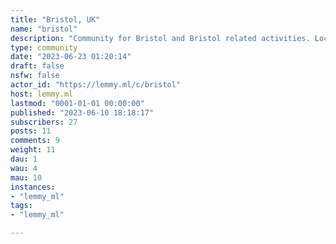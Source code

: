 ```yaml
---
title: "Bristol, UK" 
name: "bristol"
description: "Community for Bristol and Bristol related activities. Local events, meet-ups etc."
type: community
date: "2023-06-23 01:20:14"
draft: false
nsfw: false
actor_id: "https://lemmy.ml/c/bristol"
host: lemmy.ml
lastmod: "0001-01-01 00:00:00"
published: "2023-06-10 18:18:17"
subscribers: 27
posts: 11
comments: 9
weight: 11
dau: 1
wau: 4
mau: 10
instances:
- "lemmy_ml"
tags: 
- "lemmy_ml"

---
```

